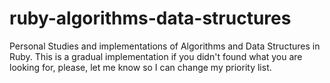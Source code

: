 # ruby-algorithms-data-structures
Personal Studies and implementations of Algorithms and Data Structures in Ruby. This is a gradual implementation if you didn't found what you are looking for, please, let me know so I can change my priority list.
